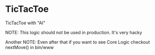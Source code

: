 # TicTacToe
TicTacToe with "AI"

NOTE: This logic should not be used in production. It's very hacky

Another NOTE: Even after that if you want to see Core Logic checkout nextMove() in bin/www
